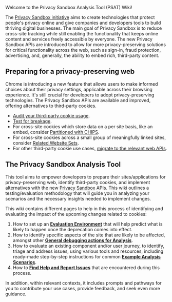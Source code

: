 Welcome to the Privacy Sandbox Analysis Tool (PSAT) Wiki!

The [Privacy Sandbox initiative](https://privacysandbox.com/) aims to create technologies that protect people's privacy online and give companies and developers tools to build thriving digital businesses. The main goal of Privacy Sandbox is to reduce cross-site tracking while still enabling the functionality that keeps online content and services freely accessible by everyone. The new Privacy Sandbox APIs are introduced to allow for more privacy-preserving solutions for critical functionality across the web, such as sign-in, fraud protection, advertising, and, generally, the ability to embed rich, third-party content.

## Preparing for a privacy-preserving web

Chrome is introducing a new feature that allows users to make informed choices about their privacy settings, applicable across their browsing experience. It's still crucial for developers to adopt privacy-preserving technologies. The Privacy Sandbox APIs are available and improved, offering alternatives to third-party cookies. 

- [Audit your third-party cookie usage](https://developers.google.com/privacy-sandbox/blog/cookie-countdown-2023oct#audit).
- [Test for breakage](https://developers.google.com/privacy-sandbox/blog/cookie-countdown-2023oct#test).
- For cross-site cookies which store data on a per site basis, like an embed, consider [Partitioned with CHIPS](https://developers.google.com/privacy-sandbox/blog/cookie-countdown-2023oct#partitioned).
- For cross-site cookies across a small group of meaningfully linked sites, consider [Related Website Sets](https://developers.google.com/privacy-sandbox/blog/cookie-countdown-2023oct#rws).
- For other third-party cookie use cases, [migrate to the relevant web APIs](https://developers.google.com/privacy-sandbox/blog/cookie-countdown-2023oct#migrate).

## The Privacy Sandbox Analysis Tool

This tool aims to empower developers to prepare their sites/applications for privacy-preserving web, identify third-party cookies, and implement alternatives with the new [Privacy Sandbox](https://privacysandbox.com/) APIs. This wiki outlines a testing/evaluation methodology that will guide you in analyzing your scenarios and the necessary insights needed to implement changes.

This wiki contains different pages to help in this process of identifying and evaluating the impact of the upcoming changes related to cookies:

1. How to set up an [**Evaluation Environment**](https://github.com/GoogleChromeLabs/ps-analysis-tool/wiki/Evaluation-Environment) that will help predict what is likely to happen once the deprecation comes into effect.
2. How to identify specific aspects of the site that are likely to be affected, amongst other [**General debugging actions for Analysis**](https://github.com/GoogleChromeLabs/ps-analysis-tool/wiki/General-debugging-actions).
3. How to evaluate an existing component and/or user journey, to identify, triage and address issues, using various tools and resources, including ready-made step-by-step instructions for common [**Example Analysis Scenarios**](https://github.com/GoogleChromeLabs/ps-analysis-tool/wiki/Example-analysis-scenarios).
4. How to [**Find Help and Report Issues**](https://github.com/GoogleChromeLabs/ps-analysis-tool/wiki/Reporting-Issues-and-Learning-More) that are encountered during this process.

In addition, within relevant contexts, it includes prompts and pathways for you to contribute your use cases, provide feedback, and seek even more guidance.
